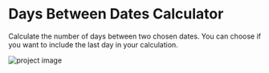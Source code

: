 # Days Between Dates Calculator

<!-- DESCRIPTION-START -->
Calculate the number of days between two chosen dates. You can choose if you want to include the last day in your calculation.
<!-- DESCRIPTION-END -->

![project image](https://res.cloudinary.com/dwguf4w1t/image/upload/v1722453423/Portfolio%20Projects/days-btwn-calc-js_gkiave.png)